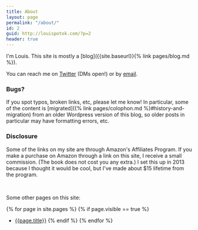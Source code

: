 ```yaml
---
title: About
layout: page
permalink: "/about/"
id: 2
guid: http://louispotok.com/?p=2
header: true
---
```

I'm Louis. This site is mostly a [blog]({{site.baseurl}}{% link pages/blog.md %}).

You can reach me on [Twitter](https://twitter.com/louispotok) (DMs open!) or by [email](mailto:{{site.email}}).

<div class="accordion"> 
<h3>Bugs?</h3>
<p>
If you spot typos, broken links, etc, please let me know! In particular, some of the content is [migrated]({% link pages/colophon.md %}#history-and-migration) from an older Wordpress version of this blog, so older posts in particular may have formatting errors, etc.
</p>
</div>

<div class="accordion"> 
  <h3>Disclosure
  </h3>
  <p>Some of the links on my site are through Amazon's Affiliates Program. If you make a purchase on Amazon through a link on this site, I receive a small commission. (The book does not cost you any extra.) I set this up in 2013 because I thought it would be cool, but I've made about $15 lifetime from the program.
  </p>
</div>

<br>

Some other pages on this site:

{% for page in site.pages %}
{% if page.visible == true %}
* [{{page.title}}]({{page.url}})
{% endif %}
{% endfor %}
